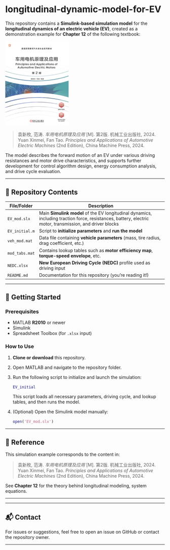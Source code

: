 # longitudinal-dynamic-model-for-EV
This repository contains a **Simulink-based simulation model** for the **longitudinal dynamics of an electric vehicle (EV)**, created as a demonstration example for **Chapter 12** of the following textbook:

<img src="https://github.com/MOTIVES-LAB/PMSM_FOC/blob/main/textbook.png" alt="" style="width:200px; height:auto;">

> 袁新枚, 范涛. *车用电机原理及应用* [M]. 第2版. 机械工业出版社, 2024.  
> Yuan Xinmei, Fan Tao. *Principles and Applications of Automotive Electric Machines* (2nd Edition), China Machine Press, 2024.

The model describes the forward motion of an EV under various driving resistances and motor drive characteristics, and supports further development for control algorithm design, energy consumption analysis, and drive cycle evaluation.

---

## 📂 Repository Contents

| File/Folder         | Description |
|---------------------|-------------|
| `EV_mod.slx`        | Main **Simulink model** of the EV longitudinal dynamics, including traction force, resistances, battery, electric motor, transmission, and driver blocks |
| `EV_initial.m`      | Script to **initialize parameters** and **run the model** |
| `veh_mod.mat`       | Data file containing **vehicle parameters** (mass, tire radius, drag coefficient, etc.) |
| `mod_tabs.mat`      | Contains lookup tables such as **motor efficiency map**, **torque-speed envelope**, etc. |
| `NEDC.xlsx`         | **New European Driving Cycle (NEDC)** profile used as driving input |
| `README.md`         | Documentation for this repository (you’re reading it!) |

---

## 🚀 Getting Started

### Prerequisites

- MATLAB **R2010** or newer  
- Simulink  
- Spreadsheet Toolbox (for `.xlsx` input)

### How to Use

1. **Clone or download** this repository.
2. Open MATLAB and navigate to the repository folder.
3. Run the following script to initialize and launch the simulation:
   ```matlab
   EV_initial
   ```
   This script loads all necessary parameters, driving cycle, and lookup tables, and then runs the model.

4. (Optional) Open the Simulink model manually:
   ```matlab
   open('EV_mod.slx')
   ```

---


## 📘 Reference

This simulation example corresponds to the content in:

> 袁新枚, 范涛. *车用电机原理及应用* [M]. 第2版. 机械工业出版社, 2024.  
> Yuan Xinmei, Fan Tao. *Principles and Applications of Automotive Electric Machines* (2nd Edition), China Machine Press, 2024.

See **Chapter 12** for the theory behind longitudinal modeling, system equations.

---

---

## 📬 Contact

For issues or suggestions, feel free to open an issue on GitHub or contact the repository owner.

---
